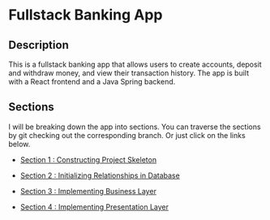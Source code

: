 # Fullstack Banking App

## Description

This is a fullstack banking app that allows users to create accounts, deposit and withdraw money, and view their transaction history. The app is built with a React frontend and a Java Spring backend. 

## Sections

I will be breaking down the app into sections. You can traverse the sections by git checking out the corresponding branch. Or just click on the links below.

* [Section 1 : Constructing Project Skeleton](https://github.com/muhammedzahit/fullstack-react-spring-bankapp/tree/sec1)

* [Section 2 : Initializing Relationships in Database](https://github.com/muhammedzahit/fullstack-react-spring-bankapp/tree/sec2)

* [Section 3 : Implementing Business Layer](https://github.com/muhammedzahit/fullstack-react-spring-bankapp/tree/sec3)

* [Section 4 : Implementing Presentation Layer](https://github.com/muhammedzahit/fullstack-react-spring-bankapp/tree/sec4)